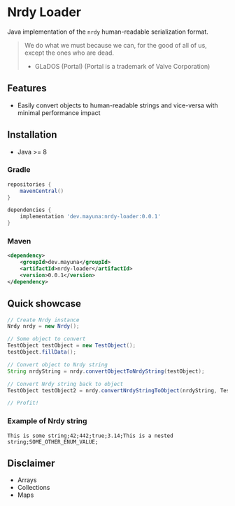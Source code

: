 # Nrdy Loader

Java implementation of the `nrdy` human-readable serialization format.

> We do what we must because we can, for the good of all of us, except the ones who are dead.
> - GLaDOS (Portal) (Portal is a trademark of Valve Corporation)

## Features

- Easily convert objects to human-readable strings and vice-versa with minimal performance impact

## Installation
- Java >= 8

<include from="Maven-Versions.md" element-id="nrdy-loader_version"/>

### Gradle

```groovy
repositories {
    mavenCentral()
}

dependencies {
    implementation 'dev.mayuna:nrdy-loader:0.0.1'
}
```

### Maven

```xml
<dependency>
    <groupId>dev.mayuna</groupId>
    <artifactId>nrdy-loader</artifactId>
    <version>0.0.1</version>
</dependency>
```

## Quick showcase

```java
// Create Nrdy instance
Nrdy nrdy = new Nrdy();

// Some object to convert
TestObject testObject = new TestObject();
testObject.fillData();

// Convert object to Nrdy string
String nrdyString = nrdy.convertObjectToNrdyString(testObject);

// Convert Nrdy string back to object
TestObject testObject2 = nrdy.convertNrdyStringToObject(nrdyString, TestObject.class);

// Profit!
```

### Example of Nrdy string

```
This is some string;42;442;true;3.14;This is a nested string;SOME_OTHER_ENUM_VALUE;
```

## Disclaimer
<warning title="Currently not supported types:">
<ul>
    <li>Arrays</li>
    <li>Collections</li>
    <li>Maps</li>
</ul>
</warning>
